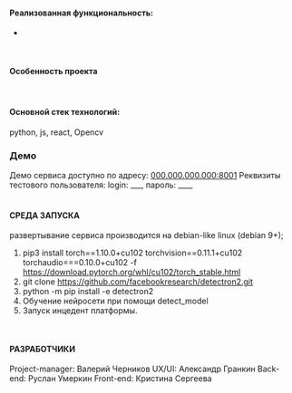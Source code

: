 <h4>Реализованная функциональность:</h4>
<ul>
  <li></li>
</ul>
</br>
<h4>Особенность проекта</h4>
</br>
<h4>Основной стек технологий:</h4>
python, js, react, Opencv
</br>
<h3>Демо</h3>

Демо сервиса доступно по адресу: <a href="http://00.000.000.000:8001/" target="_blank">000.000.000.000:8001</a>
Реквизиты тестового пользователя: login: ___, пароль: ____
</br></br>
<h4>СРЕДА ЗАПУСКА</h4>

развертывание сервиса производится на debian-like linux (debian 9+);</br>
1. pip3 install torch==1.10.0+cu102 torchvision==0.11.1+cu102 torchaudio===0.10.0+cu102 -f https://download.pytorch.org/whl/cu102/torch_stable.html
2. git clone https://github.com/facebookresearch/detectron2.git </br>
3. python -m pip install -e detectron2 </br>
4. Обучение нейросети при помощи detect_model</br>
5. Запуск инцедент платформы.

</br>
<h4>РАЗРАБОТЧИКИ</h4>

Project-manager: Валерий Черников
UX/UI: Александр Гранкин
Back-end: Руслан Умеркин 
Front-end: Кристина Сергеева
